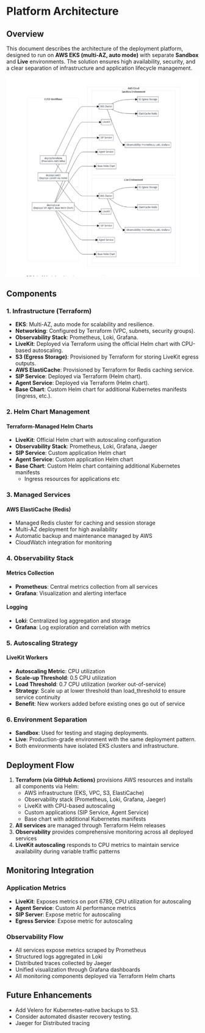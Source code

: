 # Platform Architecture

## Overview

This document describes the architecture of the deployment platform, designed to run on **AWS EKS (multi-AZ, auto mode)** with separate **Sandbox** and **Live** environments. The solution ensures high availability, security, and a clear separation of infrastructure and application lifecycle management.

![alt text](architecture.png)

## Components

### 1. **Infrastructure (Terraform)**
- **EKS**: Multi-AZ, auto mode for scalability and resilience.
- **Networking**: Configured by Terraform (VPC, subnets, security groups).
- **Observability Stack**: Prometheus, Loki, Grafana.
- **LiveKit**: Deployed via Terraform using the official Helm chart with CPU-based autoscaling.
- **S3 (Egress Storage)**: Provisioned by Terraform for storing LiveKit egress outputs.
- **AWS ElastiCache**: Provisioned by Terraform for Redis caching service.
- **SIP Service**: Deployed via Terraform (Helm chart).
- **Agent Service**: Deployed via Terraform (Helm chart).
- **Base Chart**: Custom Helm chart for additional Kubernetes manifests (ingress, etc.).


### 2. **Helm Chart Management**

#### **Terraform-Managed Helm Charts**
- **LiveKit**: Official Helm chart with autoscaling configuration
- **Observability Stack**: Prometheus, Loki, Grafana, Jaeger
- **SIP Service**: Custom application Helm chart
- **Agent Service**: Custom application Helm chart  
- **Base Chart**: Custom Helm chart containing additional Kubernetes manifests
  - Ingress resources for applications etc

### 3. **Managed Services**
#### **AWS ElastiCache (Redis)**
- Managed Redis cluster for caching and session storage
- Multi-AZ deployment for high availability
- Automatic backup and maintenance managed by AWS
- CloudWatch integration for monitoring



### 4. **Observability Stack**
#### **Metrics Collection**
- **Prometheus**: Central metrics collection from all services
- **Grafana**: Visualization and alerting interface

#### **Logging**
- **Loki**: Centralized log aggregation and storage
- **Grafana**: Log exploration and correlation with metrics



### 5. **Autoscaling Strategy**
#### **LiveKit Workers**
- **Autoscaling Metric**: CPU utilization
- **Scale-up Threshold**: 0.5 CPU utilization
- **Load Threshold**: 0.7 CPU utilization (worker out-of-service)
- **Strategy**: Scale up at lower threshold than load_threshold to ensure service continuity
- **Benefit**: New workers added before existing ones go out of service


### 6. **Environment Separation**
- **Sandbox**: Used for testing and staging deployments.
- **Live**: Production-grade environment with the same deployment pattern.
- Both environments have isolated EKS clusters and infrastructure.



## Deployment Flow
1. **Terraform (via GitHub Actions)** provisions AWS resources and installs all components via Helm:
   - AWS infrastructure (EKS, VPC, S3, ElastiCache)
   - Observability stack (Prometheus, Loki, Grafana, Jaeger)
   - LiveKit with CPU-based autoscaling
   - Custom applications (SIP Service, Agent Service)
   - Base chart with additional Kubernetes manifests
2. **All services** are managed through Terraform Helm releases
3. **Observability** provides comprehensive monitoring across all deployed services
4. **LiveKit autoscaling** responds to CPU metrics to maintain service availability during variable traffic patterns


## Monitoring Integration

### Application Metrics
- **LiveKit**: Exposes metrics on port 6789, CPU utilization for autoscaling
- **Agent Service**: Custom AI performance metrics
- **SIP Server**: Expose metric for autoscaling 
- **Egress Service**:  Expose metric for autoscaling 

### Observability Flow
- All services expose metrics scraped by Prometheus
- Structured logs aggregated in Loki
- Distributed traces collected by Jaeger
- Unified visualization through Grafana dashboards
- All monitoring components deployed via Terraform Helm charts



## Future Enhancements
- Add Velero for Kubernetes-native backups to S3.
- Consider automated disaster recovery testing.
- Jaeger for Distributed tracing 
